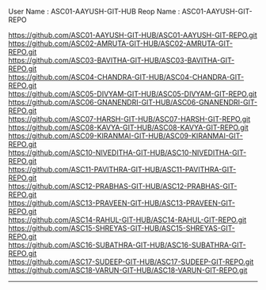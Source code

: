 User Name : ASC01-AAYUSH-GIT-HUB
Reop Name : ASC01-AAYUSH-GIT-REPO  

https://github.com/ASC01-AAYUSH-GIT-HUB/ASC01-AAYUSH-GIT-REPO.git  
https://github.com/ASC02-AMRUTA-GIT-HUB/ASC02-AMRUTA-GIT-REPO.git  
https://github.com/ASC03-BAVITHA-GIT-HUB/ASC03-BAVITHA-GIT-REPO.git  
https://github.com/ASC04-CHANDRA-GIT-HUB/ASC04-CHANDRA-GIT-REPO.git  
https://github.com/ASC05-DIVYAM-GIT-HUB/ASC05-DIVYAM-GIT-REPO.git  
https://github.com/ASC06-GNANENDRI-GIT-HUB/ASC06-GNANENDRI-GIT-REPO.git  
https://github.com/ASC07-HARSH-GIT-HUB/ASC07-HARSH-GIT-REPO.git  
https://github.com/ASC08-KAVYA-GIT-HUB/ASC08-KAVYA-GIT-REPO.git  
https://github.com/ASC09-KIRANMAI-GIT-HUB/ASC09-KIRANMAI-GIT-REPO.git  
https://github.com/ASC10-NIVEDITHA-GIT-HUB/ASC10-NIVEDITHA-GIT-REPO.git  
https://github.com/ASC11-PAVITHRA-GIT-HUB/ASC11-PAVITHRA-GIT-REPO.git  
https://github.com/ASC12-PRABHAS-GIT-HUB/ASC12-PRABHAS-GIT-REPO.git  
https://github.com/ASC13-PRAVEEN-GIT-HUB/ASC13-PRAVEEN-GIT-REPO.git  
https://github.com/ASC14-RAHUL-GIT-HUB/ASC14-RAHUL-GIT-REPO.git  
https://github.com/ASC15-SHREYAS-GIT-HUB/ASC15-SHREYAS-GIT-REPO.git  
https://github.com/ASC16-SUBATHRA-GIT-HUB/ASC16-SUBATHRA-GIT-REPO.git  
https://github.com/ASC17-SUDEEP-GIT-HUB/ASC17-SUDEEP-GIT-REPO.git  
https://github.com/ASC18-VARUN-GIT-HUB/ASC18-VARUN-GIT-REPO.git  

---
